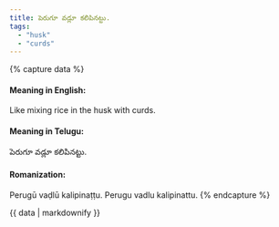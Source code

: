 ```yaml
---
title: పెరుగూ వడ్లూ కలిపినట్టు.
tags:
  - "husk"
  - "curds"
---
```


{% capture data %}
#### Meaning in English:
Like mixing rice in the husk with curds.

#### Meaning in Telugu:
పెరుగూ వడ్లూ కలిపినట్టు.

#### Romanization:
Perugū vaḍlū kalipinaṭṭu.
Perugu vadlu kalipinattu.
{% endcapture %}

{{ data | markdownify }}

